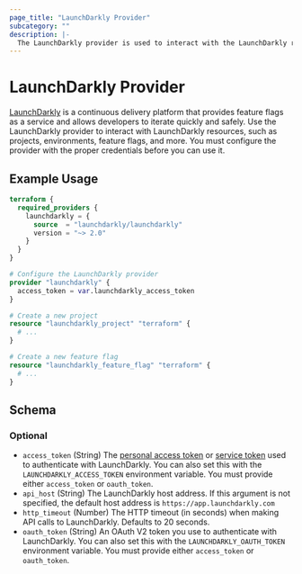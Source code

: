 ```yaml
---
page_title: "LaunchDarkly Provider"
subcategory: ""
description: |-
  The LaunchDarkly provider is used to interact with the LaunchDarkly resources
---
```


# LaunchDarkly Provider

[LaunchDarkly](https://launchdarkly.com/) is a continuous delivery platform that provides feature flags as a service and allows developers to iterate quickly and safely. Use the LaunchDarkly provider to interact with LaunchDarkly resources, such as projects, environments, feature flags, and more. You must configure the provider with the proper credentials before you can use it.

## Example Usage

```terraform
terraform {
  required_providers {
    launchdarkly = {
      source  = "launchdarkly/launchdarkly"
      version = "~> 2.0"
    }
  }
}

# Configure the LaunchDarkly provider
provider "launchdarkly" {
  access_token = var.launchdarkly_access_token
}

# Create a new project
resource "launchdarkly_project" "terraform" {
  # ...
}

# Create a new feature flag
resource "launchdarkly_feature_flag" "terraform" {
  # ...
}
```

<!-- schema generated by tfplugindocs -->
## Schema

### Optional

- `access_token` (String) The [personal access token](https://docs.launchdarkly.com/home/account-security/api-access-tokens#personal-tokens) or [service token](https://docs.launchdarkly.com/home/account-security/api-access-tokens#service-tokens) used to authenticate with LaunchDarkly. You can also set this with the `LAUNCHDARKLY_ACCESS_TOKEN` environment variable. You must provide either `access_token` or `oauth_token`.
- `api_host` (String) The LaunchDarkly host address. If this argument is not specified, the default host address is `https://app.launchdarkly.com`
- `http_timeout` (Number) The HTTP timeout (in seconds) when making API calls to LaunchDarkly. Defaults to 20 seconds.
- `oauth_token` (String) An OAuth V2 token you use to authenticate with LaunchDarkly. You can also set this with the `LAUNCHDARKLY_OAUTH_TOKEN` environment variable. You must provide either `access_token` or `oauth_token`.
